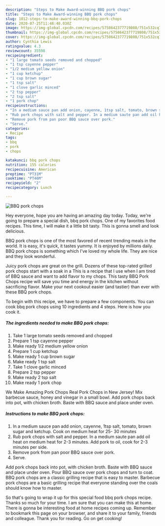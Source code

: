 ```yaml
---
description: "Steps to Make Award-winning BBQ pork chops"
title: "Steps to Make Award-winning BBQ pork chops"
slug: 1012-steps-to-make-award-winning-bbq-pork-chops
date: 2020-07-25T11:48:40.030Z
image: https://img-global.cpcdn.com/recipes/5758642377719808/751x532cq70/bbq-pork-chops-recipe-main-photo.jpg
thumbnail: https://img-global.cpcdn.com/recipes/5758642377719808/751x532cq70/bbq-pork-chops-recipe-main-photo.jpg
cover: https://img-global.cpcdn.com/recipes/5758642377719808/751x532cq70/bbq-pork-chops-recipe-main-photo.jpg
author: Cynthia Lewis
ratingvalue: 4.3
reviewcount: 35598
recipeingredient:
- "1 large tomato seeds removed and chopped"
- "1 tsp cayenne pepper"
- "1/2 medium yellow onion"
- "1 cup ketchup"
- "1 cup brown sugar"
- "1 tsp salt"
- "1 clove garlic minced"
- "2 tsp pepper"
- "2 tsp salt"
- "1 pork chop"
recipeinstructions:
- "In a medium sauce pan add onion, cayenne, 1tsp salt, tomato, brown sugar and ketchup. Cook on medium heat for 25- 30 minutes"
- "Rub pork chops with salt and pepper. In a medium saute pan add oil heat on medium heat for 2-3 minutes. Add pork to oil, cook for 2-3 minutes per side."
- "Remove pork from pan poor BBQ sauce over pork."
- "Serve."
categories:
- Recipe
tags:
- bbq
- pork
- chops

katakunci: bbq pork chops 
nutrition: 155 calories
recipecuisine: American
preptime: "PT31M"
cooktime: "PT46M"
recipeyield: "2"
recipecategory: Lunch

---
```



![BBQ pork chops](https://img-global.cpcdn.com/recipes/5758642377719808/751x532cq70/bbq-pork-chops-recipe-main-photo.jpg)

Hey everyone, hope you are having an amazing day today. Today, we're going to prepare a special dish, bbq pork chops. One of my favorites food recipes. This time, I will make it a little bit tasty. This is gonna smell and look delicious.

BBQ pork chops is one of the most favored of recent trending meals in the world. It is easy, it's quick, it tastes yummy. It is enjoyed by millions daily. BBQ pork chops is something which I've loved my whole life. They are nice and they look wonderful.

Juicy pork chops are great on the grill. Dozens of these top-rated grilled pork chops start with a soak in a This is a recipe that I use when I am tired of BBQ sauce and want to add flavor to my chops. This tasty BBQ Pork Chops recipe will save you time and energy in the kitchen without sacrificing flavor. Make your next cookout easier (and tastier) than ever with these BBQ pork chops.


To begin with this recipe, we have to prepare a few components. You can cook bbq pork chops using 10 ingredients and 4 steps. Here is how you cook it.

<!--inarticleads1-->

##### The ingredients needed to make BBQ pork chops:

1. Take 1 large tomato seeds removed and chopped
1. Prepare 1 tsp cayenne pepper
1. Make ready 1/2 medium yellow onion
1. Prepare 1 cup ketchup
1. Make ready 1 cup brown sugar
1. Make ready 1 tsp salt
1. Take 1 clove garlic minced
1. Prepare 2 tsp pepper
1. Make ready 2 tsp salt
1. Make ready 1 pork chop


We Make Amazing Pork Chops Real Pork Chops in New Jersey! Mix barbecue sauce, honey and vinegar in a small bowl. Add pork chops back into pot, with chicken broth. Baste with BBQ sauce and place under oven. 

<!--inarticleads2-->

##### Instructions to make BBQ pork chops:

1. In a medium sauce pan add onion, cayenne, 1tsp salt, tomato, brown sugar and ketchup. Cook on medium heat for 25- 30 minutes
1. Rub pork chops with salt and pepper. In a medium saute pan add oil heat on medium heat for 2-3 minutes. Add pork to oil, cook for 2-3 minutes per side.
1. Remove pork from pan poor BBQ sauce over pork.
1. Serve.


Add pork chops back into pot, with chicken broth. Baste with BBQ sauce and place under oven. Pour BBQ sauce over pork chops and turn to coat. BBQ pork chops are a classic grilling recipe that is easy to master. Barbecue pork chops are a basic grilling recipe that everyone standing over the coals should know how to master. 

So that's going to wrap it up for this special food bbq pork chops recipe. Thanks so much for your time. I am sure that you can make this at home. There is gonna be interesting food at home recipes coming up. Remember to bookmark this page on your browser, and share it to your family, friends and colleague. Thank you for reading. Go on get cooking!
